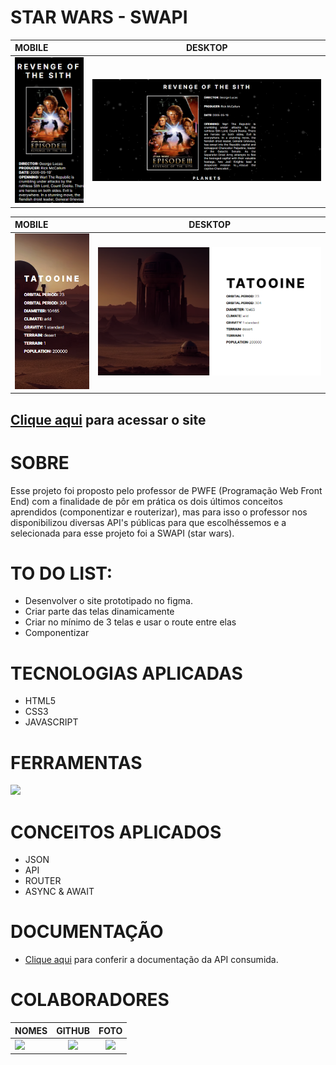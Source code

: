 # STAR WARS - SWAPI

| MOBILE                                                                                    |                                           DESKTOP                                            |
| :---------------------------------------------------------------------------------------- | :------------------------------------------------------------------------------------------: |
| <a href="https://viniciuswars.netlify.app/"><img heigth="400" src="./img/mobile.png"/></a> | <a href="https://viniciuswars.netlify.app/"><img heigth="400" src="./img/desktop.png"  /></a> |

| MOBILE                                                                                    |                                           DESKTOP                                            |
| :---------------------------------------------------------------------------------------- | :------------------------------------------------------------------------------------------: |
| <a href="https://viniciuswars.netlify.app/"><img heigth="400" src="./img/mobile-inside.png"/></a> | <a href="https://viniciuswars.netlify.app/"><img heigth="400" src="./img/inside-desktop.png"  /></a> |


## [Clique aqui](https://viniciuswars.netlify.app/) para acessar o site



   <h1>SOBRE</h1>

Esse projeto foi proposto pelo professor de PWFE (Programação Web Front End) com a finalidade de pôr em prática os dois últimos conceitos aprendidos (componentizar e routerizar), mas para isso o professor nos disponibilizou diversas API's públicas para que escolhéssemos e a selecionada para esse projeto foi a SWAPI (star wars).

   <h1>TO DO LIST:</h1>   
<div>

- Desenvolver o site prototipado no figma.
- Criar parte das telas dinamicamente
- Criar no mínimo de 3 telas e usar o route entre elas
- Componentizar

</div>

   <h1>TECNOLOGIAS APLICADAS</h1>

<div>

- HTML5
- CSS3
- JAVASCRIPT

</div>

<h1>FERRAMENTAS</h1> 
       <a href="https://skillicons.dev">
      <img src="https://skillicons.dev/icons?i=vscode,github,git&theme=dark" />
    </a>
    
<h1>CONCEITOS APLICADOS</h1>   
<div>

- JSON
- API
- ROUTER
- ASYNC & AWAIT

<h1>DOCUMENTAÇÃO</h1>

- [Clique aqui](https://swapi.dev/documentation) para conferir a documentação da API consumida.

</div>
   <h1>COLABORADORES</h1>

| NOMES                                                                                                                                                                                      |                                                     GITHUB                                                      |                                       FOTO                                       |
| :----------------------------------------------------------------------------------------------------------------------------------------------------------------------------------------- | :-------------------------------------------------------------------------------------------------------------: | :------------------------------------------------------------------------------: |
| <a href="https://github.com/VINICIUSNUNES137"><img src="https://img.shields.io/badge/DESENVOLVEDOR-VINICIUS%20NUNES-informational?style=for-the-badge&logo=appveyorlabelColor=FF00FF"></a> | <a href="https://github.com/VINICIUSNUNES137"><img src="https://skillicons.dev/icons?i=github&theme=dark"/></a> | <img src="https://avatars.githubusercontent.com/u/90266473?v=4" height="50"></a> |
